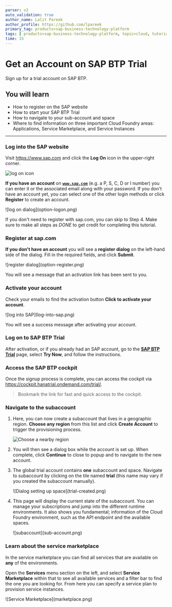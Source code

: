 ```yaml
---
parser: v2
auto_validation: true
author_name: Lalit Pareek
author_profile: https://github.com/lpareek
primary_tag: products>sap-business-technology-platform
tags: [ products>sap-business-technology-platform, topic>cloud, tutorial>beginner ]
time: 15
---
```


# Get an Account on SAP BTP Trial
<!-- description --> Sign up for a trial account on SAP BTP.

## You will learn  
  - How to register on the SAP website
  - How to start your SAP BTP Trial
  - How to navigate to your sub-account and space
  - Where to find information on three important Cloud Foundry areas:  Applications, Service Marketplace, and Service Instances

---

### Log into the SAP website

Visit <https://www.sap.com> and click the **Log On** icon in the upper-right corner.

![log on icon](homepage.png)

**If you have an account** on <a href="https://www.sap.com" target="new"><b>`www.sap.com`</b></a> (e.g. a P, S, C, D or I number) you can enter it or the associated email along with your password. If you don't have an account yet, you can select one of the other login methods or click **Register** to create an account.

<!-- border -->![log on dialog](option-logon.png)

If you don't need to register with sap.com, you can skip to Step 4. Make sure to make all steps as _DONE_ to get credit for completing this tutorial.

### Register at sap.com
**If you don't have an account** you will see a **register dialog** on the left-hand side of the dialog. Fill in the required fields, and click **Submit**.

<!-- border -->![register dialog](option-register.png)


You will see a message that an activation link has been sent to you.

### Activate your account

Check your emails to find the activation button **Click to activate your account**.

<!-- border -->![log into SAP](log-into-sap.png)

You will see a success message after activating your account.

### Log on to SAP BTP Trial

After activation, or if you already had an SAP account, go to the <a href="https://www.sap.com/products/technology-platform/trial.html" target="new"><b>SAP BTP Trial</b></a> page, select **Try Now**, and follow the instructions.

### Access the SAP BTP cockpit

Once the signup process is complete, you can access the cockpit via <https://cockpit.hanatrial.ondemand.com/trial/>.

> Bookmark the link for fast and quick access to the cockpit.  


### Navigate to the subaccount

1. Here, you can now create a subaccount that lives in a geographic region. **Choose any region** from this list and click **Create Account** to trigger the provisioning process.

    ![Choose a nearby region](select-region.png)

2. You will then see a dialog box while the account is set up.  When complete, click **Continue** to close to popup and to navigate to the new account.

3. The global trial account contains **one** subaccount and space. Navigate to subaccount by clicking on the tile named **trial** (this name may vary if you created the subaccount manually).

    <!-- border -->![Dialog setting up space](trial-created.png)

4. This page will display the current state of the subaccount. You can manage your subscriptions and jump into the different runtime environments. It also shows you fundamental; information of the Cloud Foundry environment, such as the API endpoint and the available spaces.

    <!-- border -->![subaccount](sub-account.png)

### Learn about the service marketplace

In the service marketplace you can find all services that are available on  **any** of the environments. 

Open the **Services** menu section on the left, and select **Service Marketplace** within that to see all available services and a filter bar to find the one you are looking for. From here you can specify a service plan to provision service instances.

<!-- border -->![Service Marketplace](marketplace.png)

